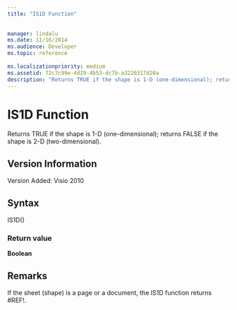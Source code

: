 ```yaml
---
title: "IS1D Function"
 
 
manager: lindalu
ms.date: 11/16/2014
ms.audience: Developer
ms.topic: reference
 
ms.localizationpriority: medium
ms.assetid: 72c7c99e-4d29-4b53-dc7b-a3220317d20a
description: "Returns TRUE if the shape is 1-D (one-dimensional); returns FALSE if the shape is 2-D (two-dimensional)."
---
```


# IS1D Function

Returns TRUE if the shape is 1-D (one-dimensional); returns FALSE if the shape is 2-D (two-dimensional).
  
## Version Information

Version Added: Visio 2010 
  
## Syntax

IS1D()
  
### Return value

 **Boolean**
  
## Remarks

If the sheet (shape) is a page or a document, the IS1D function returns #REF!.
  

